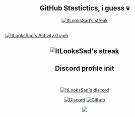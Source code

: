   <h2 align="center">GitHub Stastictics, i guess 💀</h2>

<p align="center">
    <a href="https://github.com/ItLooksSad">
        <img title="ItLooksSad stats" alt="ItLooksSad's streak" src="https://github-readme-streak-stats.herokuapp.com/?user=ItLooksSad&theme=dark&hide_border=true&stroke=f53b3b"/>
    </a>
</p><br>
<a href="https://github.com/ItLooksSad"><img alt="ItLooksSad's Activity Graph" src="https://activity-graph.herokuapp.com/graph?username=ItLooksSad&bg_color=0D1117&color=eca15b&line=eca15b&point=FFFFFF&hide_border=true" /></a>


<h2 align="center">  
	<img title="ItLooksSad stats" alt="ItLooksSad's streak" src="https://github-profile-trophy.vercel.app/?username=ItLooksSad&column=8&margin-w=20&margin-h=0&no-bg=true&no-frame=true&theme=dark_dimmed"/>

<h2 align="center">Discord profile init</h2><br>
  <p align="center">
    <a href="https://discord.gg/Zvut5jtCDz">
        <img title="Illustrious discord" alt="ItLooksSad's discord" src="https://discord.c99.nl/widget/theme-4/985504847975575622.png"/>
    </a>
</p>
  
<p align="center">
    <a href="https://discord.gg/MBTkVcJefp">
   <img alt="Discord" src="https://img.shields.io/badge/Discord-KING VDM%234826-7289DA?style=for-the-badge&logo=discord&logoColor=7289DA&logoWidth=10&labelColor=000'"></a>  
  <a href="https://github.com/ItLooksSad">
   <img alt="Github" src="https://img.shields.io/github/followers/ItLooksSad?color=7289DA&logo=github&label=Followers&style=for-the-badge&logoWidth=10&labelColor=000'"></a>   
</p>

<div align='center'>

![](https://komarev.com/ghpvc/?username=ItLooksSad&label=Profile+Views)

</div>
